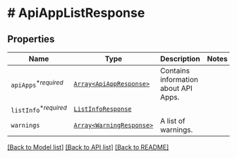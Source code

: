 # # ApiAppListResponse



## Properties

Name | Type | Description | Notes
------------ | ------------- | ------------- | -------------
| `apiApps`<sup>*_required_</sup> | [```Array<ApiAppResponse>```](ApiAppResponse.md) |  Contains information about API Apps.  |  |
| `listInfo`<sup>*_required_</sup> | [```ListInfoResponse```](ListInfoResponse.md) |    |  |
| `warnings` | [```Array<WarningResponse>```](WarningResponse.md) |  A list of warnings.  |  |

[[Back to Model list]](../../README.md#models) [[Back to API list]](../../README.md#endpoints) [[Back to README]](../../README.md)
